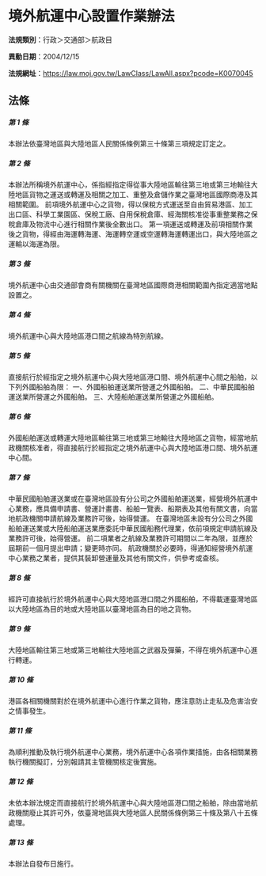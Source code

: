 # 境外航運中心設置作業辦法

**法規類別**：行政＞交通部＞航政目

**異動日期**：2004/12/15  

**法規網址**：https://law.moj.gov.tw/LawClass/LawAll.aspx?pcode=K0070045





## 法條
##### 第 1 條
本辦法依臺灣地區與大陸地區人民關係條例第三十條第三項規定訂定之。

##### 第 2 條
本辦法所稱境外航運中心，係指經指定得從事大陸地區輸往第三地或第三地輸往大陸地區貨物之運送或轉運及相關之加工、重整及倉儲作業之臺灣地區國際商港及其相關範圍。
前項境外航運中心之貨物，得以保稅方式運送至自由貿易港區、加工出口區、科學工業園區、保稅工廠、自用保稅倉庫、經海關核准從事重整業務之保稅倉庫及物流中心進行相關作業後全數出口。
第一項運送或轉運及前項相關作業後之貨物，得經由海運轉海運、海運轉空運或空運轉海運轉運出口，與大陸地區之運輸以海運為限。

##### 第 3 條
境外航運中心由交通部會商有關機關在臺灣地區國際商港相關範圍內指定適當地點設置之。

##### 第 4 條
境外航運中心與大陸地區港口間之航線為特別航線。

##### 第 5 條
直接航行於經指定之境外航運中心與大陸地區港口間、境外航運中心間之船舶，以下列外國船舶為限：
一、外國船舶運送業所營運之外國船舶。
二、中華民國船舶運送業所營運之外國船舶。
三、大陸船舶運送業所營運之外國船舶。

##### 第 6 條
外國船舶運送或轉運大陸地區輸往第三地或第三地輸往大陸地區之貨物，經當地航政機關核准者，得直接航行於經指定之境外航運中心與大陸地區港口間、境外航運中心間。

##### 第 7 條
中華民國船舶運送業或在臺灣地區設有分公司之外國船舶運送業，經營境外航運中心業務，應具備申請書、營運計畫書、船舶一覽表、船期表及其他有關文書，向當地航政機關申請航線及業務許可後，始得營運。
在臺灣地區未設有分公司之外國船舶運送業或大陸船舶運送業應委託中華民國船務代理業，依前項規定申請航線及業務許可後，始得營運。
前二項業者之航線及業務許可期間以二年為限，並應於屆期前一個月提出申請；變更時亦同。
航政機關於必要時，得通知經營境外航運中心業務之業者，提供其裝卸營運量及其他有關文件，供參考或查核。

##### 第 8 條
經許可直接航行於境外航運中心與大陸地區港口間之外國船舶，不得載運臺灣地區以大陸地區為目的地或大陸地區以臺灣地區為目的地之貨物。

##### 第 9 條
大陸地區輸往第三地或第三地輸往大陸地區之武器及彈藥，不得在境外航運中心進行轉運。

##### 第 10 條
港區各相關機關對於在境外航運中心進行作業之貨物，應注意防止走私及危害治安之情事發生。

##### 第 11 條
為順利推動及執行境外航運中心業務，境外航運中心各項作業措施，由各相關業務執行機關擬訂，分別報請其主管機關核定後實施。

##### 第 12 條
未依本辦法規定而直接航行於境外航運中心與大陸地區港口間之船舶，除由當地航政機關廢止其許可外，依臺灣地區與大陸地區人民關係條例第三十條及第八十五條處理。

##### 第 13 條
本辦法自發布日施行。


